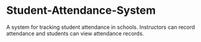 # Student-Attendance-System

A system for tracking student attendance in schools. Instructors can record attendance and students can view attendance records.
